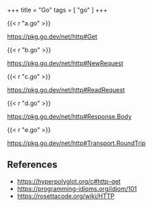 +++
title = "Go"
tags = [ "go" ]
+++

{{< r "a.go" >}}

<https://pkg.go.dev/net/http#Get>

{{< r "b.go" >}}

<https://pkg.go.dev/net/http#NewRequest>

{{< r "c.go" >}}

<https://pkg.go.dev/net/http#ReadRequest>

{{< r "d.go" >}}

<https://pkg.go.dev/net/http#Response.Body>

{{< r "e.go" >}}

<https://pkg.go.dev/net/http#Transport.RoundTrip>

## References

- <https://hyperpolyglot.org/c#http-get>
- <https://programming-idioms.org/idiom/101>
- <https://rosettacode.org/wiki/HTTP>
